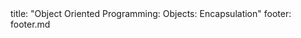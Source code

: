 <frontmatter>
title: "Object Oriented Programming: Objects: Encapsulation"
footer: footer.md
</frontmatter>

<include src="unit-inPage-asFlat.md" boilerplate />